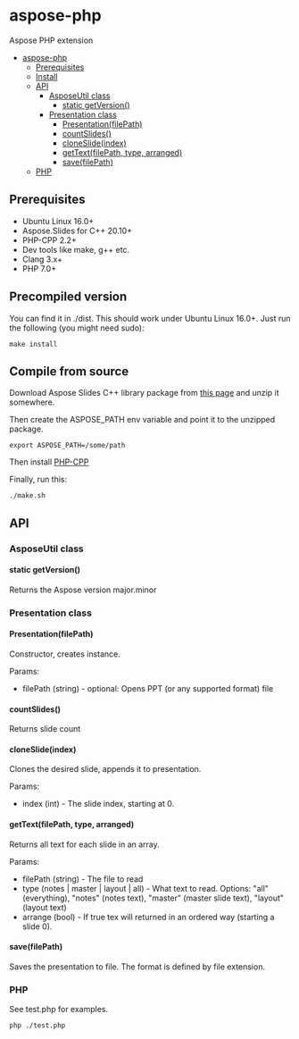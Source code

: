 # aspose-php
Aspose PHP extension

- [aspose-php](#aspose-php)
  * [Prerequisites](#prerequisites)
  * [Install](#install)
  * [API](#api)
    + [AsposeUtil class](#asposeutil-class)
      - [static getVersion()](#static-getversion)
    + [Presentation class](#presentation-class)
      - [Presentation(filePath)](#presentationfilepath)
      - [countSlides()](#countslides)
      - [cloneSlide(index)](#cloneslideindex)
      - [getText(filePath, type, arranged)](#gettextfilepath-type-arranged)
      - [save(filePath)](#savefilepath)
  * [PHP](#php)

## Prerequisites

* Ubuntu Linux 16.0+
* Aspose.Slides for C++ 20.10+
* PHP-CPP 2.2+
* Dev tools like make, g++ etc.
* Clang 3.x+
* PHP 7.0+

## Precompiled version

You can find it in ./dist. This should work under Ubuntu Linux 16.0+. Just run the following (you might need sudo):

```
make install
```

## Compile from source

Download Aspose Slides C++ library package from [this page](https://products.aspose.com/slides/cpp) and unzip it somewhere.

Then create the ASPOSE_PATH env variable and point it to the unzipped package.

```
export ASPOSE_PATH=/some/path
```

Then install [PHP-CPP](https://www.php-cpp.com/)

Finally, run this:

```
./make.sh
```

## API

### AsposeUtil class

#### static getVersion()

Returns the Aspose version major.minor

### Presentation class

#### Presentation(filePath)

Constructor, creates instance.

Params:

* filePath (string) - optional: Opens PPT (or any supported format) file

#### countSlides()

Returns slide count

#### cloneSlide(index)

Clones the desired slide, appends it to presentation.

Params:

* index (int) - The slide index, starting at 0.

#### getText(filePath, type, arranged) 

Returns all text for each slide in an array.

Params:

* filePath (string) - The file to read
* type (notes | master | layout | all) - What text to read. Options: "all" (everything), "notes" (notes text), "master" (master slide text), "layout" (layout text)
* arrange (bool) - If true tex will returned in an ordered way (starting a slide 0).


#### save(filePath) 

Saves the presentation to file. The format is defined by file extension.

### PHP

See test.php for examples.

```
php ./test.php
```
